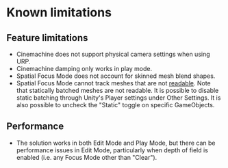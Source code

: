 # Known limitations
## Feature limitations

* Cinemachine does not support physical camera settings when using URP.
* Cinemachine damping only works in play mode.
* Spatial Focus Mode does not account for skinned mesh blend shapes.
* Spatial Focus Mode cannot track meshes that are not [readable](https://docs.unity3d.com/ScriptReference/Mesh-isReadable.html). Note that statically batched meshes are not readable. It is possible to disable static batching through Unity's Player settings under Other Settings. It is also possible to uncheck the "Static" toggle on specific GameObjects.

## Performance
* The solution works in both Edit Mode and Play Mode, but there can be performance issues in Edit Mode, particularly when depth of field is enabled (i.e. any Focus Mode other than "Clear").
